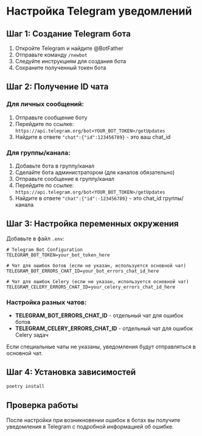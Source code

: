 # Настройка Telegram уведомлений

## Шаг 1: Создание Telegram бота

1. Откройте Telegram и найдите @BotFather
2. Отправьте команду `/newbot`
3. Следуйте инструкциям для создания бота
4. Сохраните полученный токен бота

## Шаг 2: Получение ID чата

### Для личных сообщений:
1. Отправьте сообщение боту
2. Перейдите по ссылке: `https://api.telegram.org/bot<YOUR_BOT_TOKEN>/getUpdates`
3. Найдите в ответе `"chat":{"id":123456789}` - это ваш chat_id

### Для группы/канала:
1. Добавьте бота в группу/канал
2. Сделайте бота администратором (для каналов обязательно)
3. Отправьте сообщение в группу/канал
4. Перейдите по ссылке: `https://api.telegram.org/bot<YOUR_BOT_TOKEN>/getUpdates`
5. Найдите в ответе `"chat":{"id":-123456789}` - это chat_id группы/канала

## Шаг 3: Настройка переменных окружения

Добавьте в файл `.env`:

```env
# Telegram Bot Configuration
TELEGRAM_BOT_TOKEN=your_bot_token_here

# Чат для ошибок ботов (если не указан, используется основной чат)
TELEGRAM_BOT_ERRORS_CHAT_ID=your_bot_errors_chat_id_here

# Чат для ошибок Celery (если не указан, используется основной чат)
TELEGRAM_CELERY_ERRORS_CHAT_ID=your_celery_errors_chat_id_here

```

### Настройка разных чатов:

- **TELEGRAM_BOT_ERRORS_CHAT_ID** - отдельный чат для ошибок ботов
- **TELEGRAM_CELERY_ERRORS_CHAT_ID** - отдельный чат для ошибок Celery задач

Если специальные чаты не указаны, уведомления будут отправляться в основной чат.

## Шаг 4: Установка зависимостей

```bash
poetry install
```

## Проверка работы

После настройки при возникновении ошибок в ботах вы получите уведомления в Telegram с подробной информацией об ошибке. 